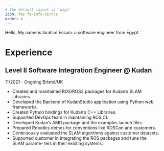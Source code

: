 ```yaml
---
# the default layout is 'page'
icon: fas fa-info-circle
order: 4
---
```


Hello, My name is Ibrahim Essam. a software engineer from Egypt. 

# Experience

## Level II Software Integration Engineer @ Kudan

<i class="fa fa-calendar"></i> 11/2021 - Ongoing  <i class="fa fa-map-marker"></i> Bristol/UK

* Created and maintained ROS/ROS2 packages for Kudan’s SLAM Libraries.
* Developed the Backend of KudanStudio application using Python web frameworks.
* Created Python bindings for Kudan’s C++ Libraries.
* Supported DevOps team in maintaining ROS CI.
* Developed Kudan’s AMR package and the examples launch files.
* Prepared Robotics demos for conventions like ROSCon and customers.
* Continuously evaluated the SLAM algorithms against customer datasets.
* Supported customer in integrating the ROS packages and tune the SLAM parame-
ters in their existing systems.


